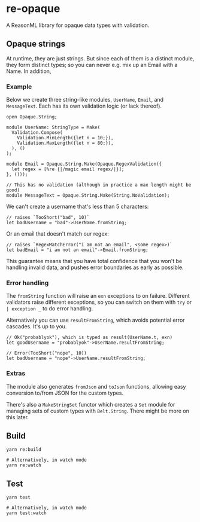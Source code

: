 # re-opaque

A ReasonML library for opaque data types with validation.

## Opaque strings

At runtime, they are just strings. But since each of them is a distinct module, they form distinct types; so you can never e.g. mix up an Email with a Name. In addition,

### Example

Below we create three string-like modules, `UserName`, `Email`, and `MessageText`. Each has its own validation logic (or lack thereof).

```reason
open Opaque.String;

module UserName: StringType = Make(
  Validation.Compose(
    Validation.MinLength({let n = 10;}),
    Validation.MaxLength({let n = 80;}),
  ), ()
);

module Email = Opaque.String.Make(Opaque.RegexValidation({
  let regex = [%re {|/magic email regex/|}];
}, ()));

// This has no validation (although in practice a max length might be good)
module MessageText = Opaque.String.Make(String.NoValidation);
```

We can't create a username that's less than 5 characters:

```reason
// raises `TooShort("bad", 10)`
let badUsername = "bad"->UserName.fromString;
```

Or an email that doesn't match our regex:

```reason
// raises `RegexMatchError("i am not an email", <some regex>)`
let badEmail = "i am not an email"->Email.fromString;
```

This guarantee means that you have total confidence that you won't be handling invalid data, and pushes error boundaries as early as possible.

### Error handling

The `fromString` function will raise an `exn` exceptions to on failure. Different validators raise different exceptions, so you can switch on them with `try` or `| exception _` to do error handling.

Alternatively you can use `resultFromString`, which avoids potential error cascades. It's up to you.

```reason
// Ok("probablyok"), which is typed as result(UserName.t, exn)
let goodUsername = "probablyok"->UserName.resultFromString;

// Error(TooShort("nope", 10))
let badUsername = "nope"->UserName.resultFromString;
```

### Extras

The module also generates `fromJson` and `toJson` functions, allowing easy conversion to/from JSON for the custom types.

There's also a `MakeStringSet` functor which creates a `Set` module for managing sets of custom types with `Belt.String`. There might be more on this later.


## Build

```
yarn re:build

# Alternatively, in watch mode
yarn re:watch
```

## Test

```
yarn test

# Alternatively, in watch mode
yarn test:watch
```
